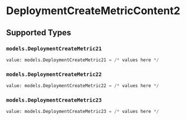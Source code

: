 # DeploymentCreateMetricContent2


## Supported Types

### `models.DeploymentCreateMetric21`

```python
value: models.DeploymentCreateMetric21 = /* values here */
```

### `models.DeploymentCreateMetric22`

```python
value: models.DeploymentCreateMetric22 = /* values here */
```

### `models.DeploymentCreateMetric23`

```python
value: models.DeploymentCreateMetric23 = /* values here */
```


